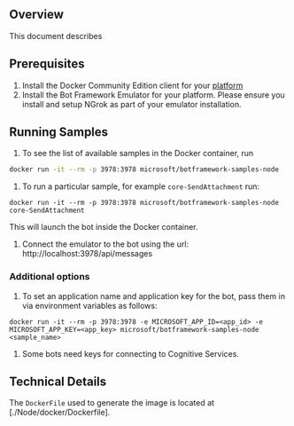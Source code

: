 ## Overview
This document describes 

## Prerequisites
 1. Install the Docker Community Edition client for your [platform](https://store.docker.com/search?offering=community&type=edition)
 1. Install the Bot Framework Emulator for your platform. Please ensure you install and setup NGrok as part of your emulator installation.

## Running Samples
  1. To see the list of available samples in the Docker container, run 
  ```sh
  docker run -it --rm -p 3978:3978 microsoft/botframework-samples-node
  ```
  1. To run a particular sample, for example ``core-SendAttachment`` run:
  ```
  docker run -it --rm -p 3978:3978 microsoft/botframework-samples-node core-SendAttachment
  ```
  This will launch the bot inside the Docker container. 
  
  1. Connect the emulator to the bot using the url: http://localhost:3978/api/messages 

### Additional options
  1. To set an application name and application key for the bot, pass them in via environment variables as follows:
  ```
  docker run -it --rm -p 3978:3978 -e MICROSOFT_APP_ID=<app_id> -e MICROSOFT_APP_KEY=<app_key> microsoft/botframework-samples-node <sample_name>
  ```
  1. Some bots need keys for connecting to Cognitive Services. 
  
## Technical Details
The ``DockerFile`` used to generate the image is located at [./Node/docker/Dockerfile].
